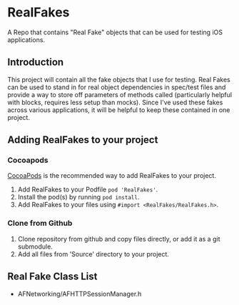 # RealFakes

A Repo that contains "Real Fake" objects that can be used for testing iOS applications.

## Introduction

This project will contain all the fake objects that I use for testing.  Real Fakes can be used to stand in for real object dependencies in spec/test files and provide a way to store off parameters of methods called (particularly helpful with blocks, requires less setup than mocks).  Since I've used these fakes across various applications, it will be helpful to keep these contained in one project.

## Adding RealFakes to your project

### Cocoapods

[CocoaPods](http://cocoapods.org) is the recommended way to add RealFakes to your project.

1.  Add RealFakes to your Podfile `pod 'RealFakes'`.
2.  Install the pod(s) by running `pod install`.
3.  Add RealFakes to your files using `#import <RealFakes/RealFakes.h>`.

### Clone from Github

1.  Clone repository from github and copy files directly, or add it as a git submodule.
2.  Add all files from 'Source' directory to your project.

## Real Fake Class List

* AFNetworking/AFHTTPSessionManager.h
